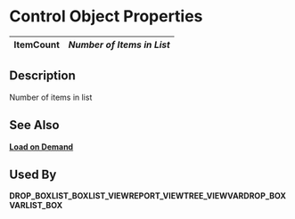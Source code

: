 # Control Object Properties

**ItemCount** |  **_Number of Items in List_**  
---|---  
  
## Description

Number of items in list

## See Also

**[Load on Demand](../control_object_properties/loadondemand.md)**

## Used By

**DROP_BOX****LIST_BOX****LIST_VIEW****REPORT_VIEW****TREE_VIEW****VARDROP_BOX****VARLIST_BOX**
